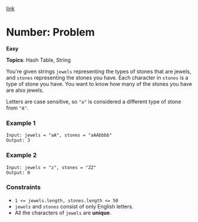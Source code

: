 [link](https://leetcode.com/problems/jewels-and-stones/)

# Number: Problem

**Easy**

**Topics**: Hash Table, String

You're given strings `jewels` representing the types of stones that are jewels, and `stones` representing the stones you have. Each character in `stones` is a type of stone you have. You want to know how many of the stones you have are also jewels.

Letters are case sensitive, so `"a"` is considered a different type of stone from `"A"`.

### Example 1
```
Input: jewels = "aA", stones = "aAAbbbb"
Output: 3
```

### Example 2
```
Input: jewels = "z", stones = "ZZ"
Output: 0
```

### Constraints
- `1 <= jewels.length, stones.length <= 50`
- `jewels` and `stones` consist of only English letters.
- All the characters of `jewels` are **unique**.